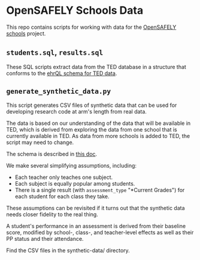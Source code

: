 # OpenSAFELY Schools Data

This repo contains scripts for working with data for the [OpenSAFELY schools](https://schools.opensafely.org/) project.

## `students.sql`, `results.sql`

These SQL scripts extract data from the TED database in a structure that conforms to the [ehrQL schema for TED data](https://docs.google.com/document/d/1vxEM9V6J28TtwQwDGRG861ApW-D6RLT0rJs2OJ_NSh0).

## `generate_synthetic_data.py`

This script generates CSV files of synthetic data that can be used for developing research code at arm's length from real data.

The data is based on our understanding of the data that will be available in TED, which is derived from exploring the data from one school that is currently available in TED.
As data from more schools is added to TED, the script may need to change.

The schema is described in [this doc](https://docs.google.com/document/d/1vxEM9V6J28TtwQwDGRG861ApW-D6RLT0rJs2OJ_NSh0).

We make several simplifying assumptions, including:

* Each teacher only teaches one subject.
* Each subject is equally popular among students.
* There is a single result (with `assessment_type` "\*Current Grades") for each student for each class they take.

These assumptions can be revisited if it turns out that the synthetic data needs closer fidelity to the real thing.

A student's performance in an assessment is derived from their baseline score, modified by school-, class-, and teacher-level effects as well as their PP status and their attendance.

Find the CSV files in the synthetic-data/ directory.
